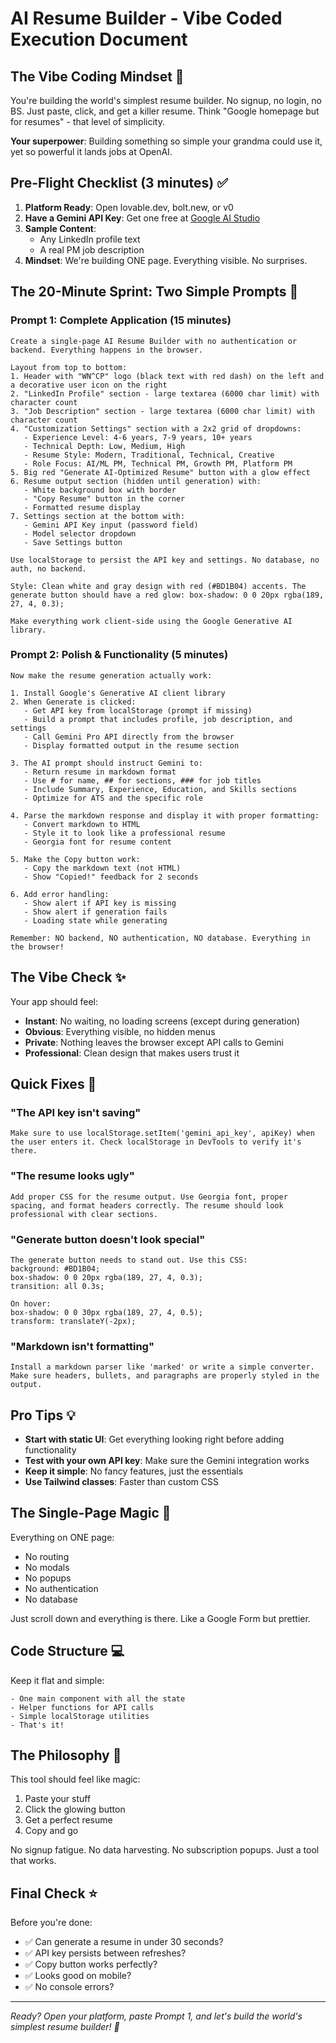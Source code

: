 # AI Resume Builder - Vibe Coded Execution Document

## The Vibe Coding Mindset 🚀

You're building the world's simplest resume builder. No signup, no login, no BS. Just paste, click, and get a killer resume. Think "Google homepage but for resumes" - that level of simplicity.

**Your superpower**: Building something so simple your grandma could use it, yet so powerful it lands jobs at OpenAI.

## Pre-Flight Checklist (3 minutes) ✅

1. **Platform Ready**: Open lovable.dev, bolt.new, or v0
2. **Have a Gemini API Key**: Get one free at [Google AI Studio](https://makersuite.google.com/app/apikey)
3. **Sample Content**:
   - Any LinkedIn profile text
   - A real PM job description
4. **Mindset**: We're building ONE page. Everything visible. No surprises.

## The 20-Minute Sprint: Two Simple Prompts 🎯

### Prompt 1: Complete Application (15 minutes)

```
Create a single-page AI Resume Builder with no authentication or backend. Everything happens in the browser.

Layout from top to bottom:
1. Header with "WN^CP" logo (black text with red dash) on the left and a decorative user icon on the right
2. "LinkedIn Profile" section - large textarea (6000 char limit) with character count
3. "Job Description" section - large textarea (6000 char limit) with character count  
4. "Customization Settings" section with a 2x2 grid of dropdowns:
   - Experience Level: 4-6 years, 7-9 years, 10+ years
   - Technical Depth: Low, Medium, High
   - Resume Style: Modern, Traditional, Technical, Creative
   - Role Focus: AI/ML PM, Technical PM, Growth PM, Platform PM
5. Big red "Generate AI-Optimized Resume" button with a glow effect
6. Resume output section (hidden until generation) with:
   - White background box with border
   - "Copy Resume" button in the corner
   - Formatted resume display
7. Settings section at the bottom with:
   - Gemini API Key input (password field)
   - Model selector dropdown
   - Save Settings button

Use localStorage to persist the API key and settings. No database, no auth, no backend.

Style: Clean white and gray design with red (#BD1B04) accents. The generate button should have a red glow: box-shadow: 0 0 20px rgba(189, 27, 4, 0.3);

Make everything work client-side using the Google Generative AI library.
```

### Prompt 2: Polish & Functionality (5 minutes)

```
Now make the resume generation actually work:

1. Install Google's Generative AI client library
2. When Generate is clicked:
   - Get API key from localStorage (prompt if missing)
   - Build a prompt that includes profile, job description, and settings
   - Call Gemini Pro API directly from the browser
   - Display formatted output in the resume section

3. The AI prompt should instruct Gemini to:
   - Return resume in markdown format
   - Use # for name, ## for sections, ### for job titles
   - Include Summary, Experience, Education, and Skills sections
   - Optimize for ATS and the specific role

4. Parse the markdown response and display it with proper formatting:
   - Convert markdown to HTML
   - Style it to look like a professional resume
   - Georgia font for resume content

5. Make the Copy button work:
   - Copy the markdown text (not HTML)
   - Show "Copied!" feedback for 2 seconds

6. Add error handling:
   - Show alert if API key is missing
   - Show alert if generation fails
   - Loading state while generating

Remember: NO backend, NO authentication, NO database. Everything in the browser!
```

## The Vibe Check ✨

Your app should feel:
- **Instant**: No waiting, no loading screens (except during generation)
- **Obvious**: Everything visible, no hidden menus
- **Private**: Nothing leaves the browser except API calls to Gemini
- **Professional**: Clean design that makes users trust it

## Quick Fixes 🔧

### "The API key isn't saving"
```
Make sure to use localStorage.setItem('gemini_api_key', apiKey) when the user enters it. Check localStorage in DevTools to verify it's there.
```

### "The resume looks ugly"
```
Add proper CSS for the resume output. Use Georgia font, proper spacing, and format headers correctly. The resume should look professional with clear sections.
```

### "Generate button doesn't look special"
```
The generate button needs to stand out. Use this CSS:
background: #BD1B04;
box-shadow: 0 0 20px rgba(189, 27, 4, 0.3);
transition: all 0.3s;

On hover:
box-shadow: 0 0 30px rgba(189, 27, 4, 0.5);
transform: translateY(-2px);
```

### "Markdown isn't formatting"
```
Install a markdown parser like 'marked' or write a simple converter. Make sure headers, bullets, and paragraphs are properly styled in the output.
```

## Pro Tips 💡

- **Start with static UI**: Get everything looking right before adding functionality
- **Test with your own API key**: Make sure the Gemini integration works
- **Keep it simple**: No fancy features, just the essentials
- **Use Tailwind classes**: Faster than custom CSS

## The Single-Page Magic 🎨

Everything on ONE page:
- No routing
- No modals
- No popups
- No authentication
- No database

Just scroll down and everything is there. Like a Google Form but prettier.

## Code Structure 💻

Keep it flat and simple:
```
- One main component with all the state
- Helper functions for API calls
- Simple localStorage utilities
- That's it!
```

## The Philosophy 🌟

This tool should feel like magic:
1. Paste your stuff
2. Click the glowing button
3. Get a perfect resume
4. Copy and go

No signup fatigue. No data harvesting. No subscription popups. Just a tool that works.

## Final Check ⭐

Before you're done:
- ✅ Can generate a resume in under 30 seconds?
- ✅ API key persists between refreshes?
- ✅ Copy button works perfectly?
- ✅ Looks good on mobile?
- ✅ No console errors?

---

*Ready? Open your platform, paste Prompt 1, and let's build the world's simplest resume builder! 🚀*